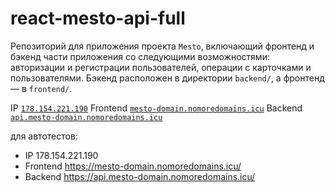 # react-mesto-api-full
Репозиторий для приложения проекта `Mesto`, включающий фронтенд и бэкенд части приложения со следующими возможностями: авторизации и регистрации пользователей, операции с карточками и пользователями. Бэкенд расположен в директории `backend/`, а фронтенд — в `frontend/`. 
  
IP [`178.154.221.190`](http://178.154.221.190/)
Frontend [`mesto-domain.nomoredomains.icu`](https://mesto-domain.nomoredomains.icu/)
Backend [`api.mesto-domain.nomoredomains.icu`](https://api.mesto-domain.nomoredomains.icu/)

для автотестов:
* IP 178.154.221.190
* Frontend https://mesto-domain.nomoredomains.icu/
* Backend https://api.mesto-domain.nomoredomains.icu/
